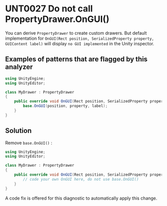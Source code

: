 # UNT0027 Do not call PropertyDrawer.OnGUI()

You can derive `PropertyDrawer` to create custom drawers. But default implementation for `OnGUI(Rect position, SerializedProperty property, GUIContent label)` will display `no GUI implemented` in the Unity inspector.

## Examples of patterns that are flagged by this analyzer

```csharp
using UnityEngine;
using UnityEditor;

class MyDrawer : PropertyDrawer
{
    public override void OnGUI(Rect position, SerializedProperty property, GUIContent label) {
        base.OnGUI(position, property, label);
    }
}
```

## Solution

Remove `base.OnGUI()` :

```csharp
using UnityEngine;
using UnityEditor;

class MyDrawer : PropertyDrawer
{
    public override void OnGUI(Rect position, SerializedProperty property, GUIContent label) {
        // code your own OnGUI here, do not use base.OnGUI()
    }
}
```

A code fix is offered for this diagnostic to automatically apply this change.
